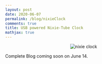 ```yaml
---
layout: post
date: 2020-06-07
permalink: /blog/nixieClock
comments: true
title: USB powered Nixie-Tube Clock
mathjax: true
---
```


<p align="center">
  <img src="{{site.baseurl}}/assets/images/nixie_clock.jpg" alt="nixie clock"/>
</p>   

Complete Blog coming soon on June 14.


